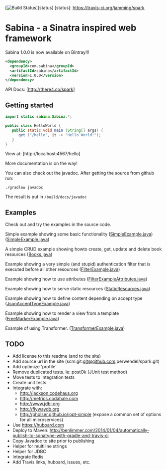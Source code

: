 [![Build Status](https://travis-ci.org/jamming/spark.svg?branch=master)][status]
[status]: https://travis-ci.org/jamming/spark


Sabina - a Sinatra inspired web framework
=========================================

Sabina 1.0.0 is now available on Bintray!!!

```xml
<dependency>
  <groupId>com.sabina</groupId>
  <artifactId>sabina</artifactId>
  <version>1.0.0</version>
</dependency>
```

API Docs: [http://there4.co/spark]


Getting started
---------------

```java
import static sabina.Sabina.*;

public class HelloWorld {
   public static void main (String[] args) {
      get ("/hello", it -> "Hello World!");
   }
}
```

View at: [http://localhost:4567/hello]

More documentation is on the way!

You can also check out the javadoc. After getting the source from github run: 

    ./gradlew javadoc

The result is put in `/build/docs/javadoc`


Examples
---------

Check out and try the examples in the source code.

Simple example showing some basic functionality
([SimpleExample.java](tree/master/src/test/java/spark/examples/SimpleExample.java))
([SimpleExample.java](//github.com/jamming/spark/tree/master/src/test/java/spark/examples/SimpleExample.java))

A simple CRUD example showing howto create, get, update and delete book resources
([Books.java](//github.com/jamming/spark/tree/master/src/test/java/spark/examples/Books.java))

Example showing a very simple (and stupid) authentication filter that is executed before all
other resources
([FilterExample.java](//github.com/jamming/spark/tree/master/src/test/java/spark/examples/FilterExample.java))

Example showing how to use attributes
([FilterExampleAttributes.java](//github.com/jamming/spark/tree/master/src/test/java/spark/examples/FilterExampleAttributes.java))

Example showing how to serve static resources
([StaticResources.java](//github.com/jamming/spark/tree/master/src/test/java/spark/examples/StaticResources.java))

Example showing how to define content depending on accept type
([JsonAcceptTypeExample.java](//github.com/jamming/spark/tree/master/src/test/java/spark/examples/JsonAcceptTypeExample.java))

Example showing how to render a view from a template
([FreeMarkerExample.java](//github.com/jamming/spark/tree/master/src/test/java/spark/examples/FreeMarkerExample.java))

Example of using Transformer.
([TransformerExample.java](//github.com/jamming/spark/tree/master/src/test/java/spark/examples/TransformerExample.java))


TODO
----

* Add license to this readme (and to the site)
* Add source url in the site (scm:git:git@github.com:perwendel/spark.git)
* Add optimize 'profile'
* Remove duplicated tests. Ie: postOk (JUnit test method)
* Move tests to integration tests
* Create unit tests
* Integrate with:
  * http://jackson.codehaus.org
  * http://metrics.codahale.com
  * http://www.jdbi.org
  * http://flywaydb.org
  * http://pholser.github.io/jopt-simple (expose a common set of options for all microservices)
* Use https://huboard.com
* Deploy to Maven: http://benlimmer.com/2014/01/04/automatically-publish-to-sonatype-with-gradle-and-travis-ci
* Copy Javadoc to site prior to publishing
* Helper for multiline strings
* Helper for JDBC
* Integrate Redis
* Add Travis links, huboard, issues, etc.

